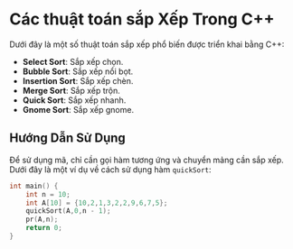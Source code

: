 # Các thuật toán sắp Xếp Trong C++

Dưới đây là một số thuật toán sắp xếp phổ biến được triển khai bằng C++:

- **Select Sort**: Sắp xếp chọn.
- **Bubble Sort**: Sắp xếp nổi bọt.
- **Insertion Sort**: Sắp xếp chèn.
- **Merge Sort**: Sắp xếp trộn.
- **Quick Sort**: Sắp xếp nhanh.
- **Gnome Sort**: Sắp xếp gnome.

## Hướng Dẫn Sử Dụng

Để sử dụng mã, chỉ cần gọi hàm tương ứng và chuyển mảng cần sắp xếp. Dưới đây là một ví dụ về cách sử dụng hàm `quickSort`:

```cpp
int main() {
    int n = 10;
    int A[10] = {10,2,1,3,2,2,9,6,7,5};
    quickSort(A,0,n - 1);
    pr(A,n);
    return 0;
}
